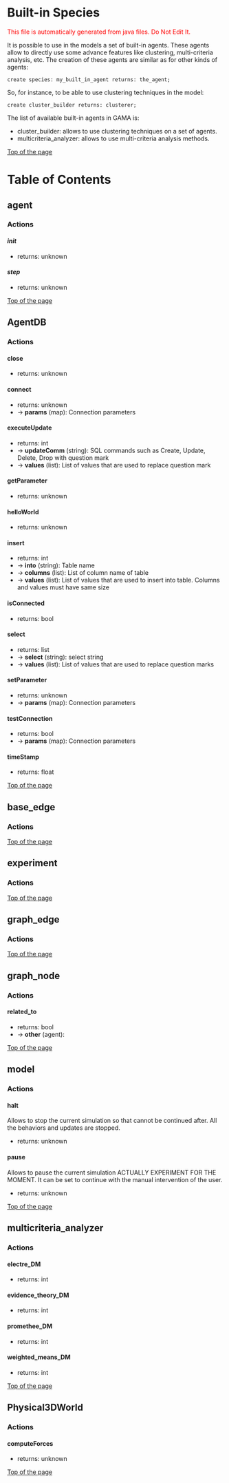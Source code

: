 # Built-in Species



<font color='red'> This file is automatically generated from java files. Do Not Edit It. </font>





It is possible to use in the models a set of built-in agents. These agents allow to directly use some advance features like clustering, multi-criteria analysis, etc. The creation of these agents are similar as for other kinds of agents:

```
create species: my_built_in_agent returns: the_agent;
```

So, for instance, to be able to use clustering techniques in the model:
```
create cluster_builder returns: clusterer;
```

The list of available built-in agents in GAMA is:

  * cluster\_builder: allows to use clustering techniques on a set of agents.
  * multicriteria\_analyzer: allows to use multi-criteria analysis methods.

[Top of the page](#Table_of_Contents)

# Table of Contents






## agent

### Actions


#### **_init_**

  * returns: unknown

#### **_step_**

  * returns: unknown

[Top of the page](#Table_of_Contents)





## AgentDB

### Actions


#### **close**

  * returns: unknown

#### **connect**

  * returns: unknown
  * → **params** (map): Connection parameters

#### **executeUpdate**

  * returns: int
  * → **updateComm** (string): SQL commands such as Create, Update, Delete, Drop with question mark
  * → **values** (list): List of values that are used to replace question mark

#### **getParameter**

  * returns: unknown

#### **helloWorld**

  * returns: unknown

#### **insert**

  * returns: int
  * → **into** (string): Table name
  * → **columns** (list): List of column name of table
  * → **values** (list): List of values that are used to insert into table. Columns and values must have same size

#### **isConnected**

  * returns: bool

#### **select**

  * returns: list
  * → **select** (string): select string
  * → **values** (list): List of values that are used to replace question marks

#### **setParameter**

  * returns: unknown
  * → **params** (map): Connection parameters

#### **testConnection**

  * returns: bool
  * → **params** (map): Connection parameters

#### **timeStamp**

  * returns: float

[Top of the page](#Table_of_Contents)





## base\_edge

### Actions


[Top of the page](#Table_of_Contents)





## experiment

### Actions


[Top of the page](#Table_of_Contents)





## graph\_edge

### Actions


[Top of the page](#Table_of_Contents)





## graph\_node

### Actions


#### **related\_to**

  * returns: bool
  * → **other** (agent):

[Top of the page](#Table_of_Contents)





## model

### Actions


#### **halt**
Allows to stop the current simulation so that cannot be continued after. All the behaviors and updates are stopped.
  * returns: unknown

#### **pause**
Allows to pause the current simulation ACTUALLY EXPERIMENT FOR THE MOMENT. It can be set to continue with the manual intervention of the user.
  * returns: unknown

[Top of the page](#Table_of_Contents)





## multicriteria\_analyzer

### Actions


#### **electre\_DM**

  * returns: int

#### **evidence\_theory\_DM**

  * returns: int

#### **promethee\_DM**

  * returns: int

#### **weighted\_means\_DM**

  * returns: int

[Top of the page](#Table_of_Contents)





## Physical3DWorld

### Actions


#### **computeForces**

  * returns: unknown

[Top of the page](#Table_of_Contents)